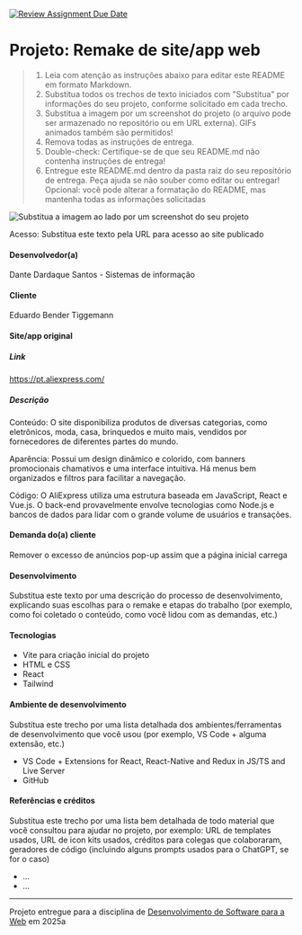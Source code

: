 [![Review Assignment Due Date](https://classroom.github.com/assets/deadline-readme-button-22041afd0340ce965d47ae6ef1cefeee28c7c493a6346c4f15d667ab976d596c.svg)](https://classroom.github.com/a/-0GsTofh)
# Projeto: Remake de site/app web

> 1. Leia com atenção as instruções abaixo para editar este README em formato Markdown.
> 2. Substitua todos os trechos de texto iniciados com "Substitua" por informações do seu projeto, conforme solicitado em cada trecho.
> 3. Substitua a imagem por um screenshot do projeto (o arquivo pode ser armazenado no repositório ou em URL externa). GIFs animados também são permitidos!
> 4. Remova todas as instruções de entrega.
> 5. Double-check: Certifique-se de que seu README.md não contenha instruções de entrega!
> 6. Entregue este README.md dentro da pasta raiz do seu repositório de entrega. Peça ajuda se não souber como editar ou entregar!
> Opcional: você pode alterar a formatação do README, mas mantenha todas as informações solicitadas

![Substitua a imagem ao lado por um screenshot do seu projeto](img/chops-ux-step-4.png "Screenshot do projeto. Imagem temporária extraída de https://mdswanson.com/static/chops-ux-step-4.png")


Acesso: Substitua este texto pela URL para acesso ao site publicado


#### Desenvolvedor(a)
Dante Dardaque Santos - Sistemas de informação

#### Cliente
Eduardo Bender Tiggemann



#### Site/app original

##### Link
https://pt.aliexpress.com/

##### Descrição
Conteúdo: O site disponibiliza produtos de diversas categorias, como eletrônicos, moda, casa, brinquedos e muito mais, vendidos por fornecedores de diferentes partes do mundo.

Aparência: Possui um design dinâmico e colorido, com banners promocionais chamativos e uma interface intuitiva. Há menus bem organizados e filtros para facilitar a navegação.

Código: O AliExpress utiliza uma estrutura baseada em JavaScript, React e Vue.js. O back-end provavelmente envolve tecnologias como Node.js e bancos de dados para lidar com o grande volume de usuários e transações.


#### Demanda do(a) cliente
Remover o excesso de anúncios pop-up assim que a página inicial carrega

#### Desenvolvimento

Substitua este texto por uma descrição do processo de desenvolvimento, explicando suas escolhas para o remake e etapas do trabalho (por exemplo, como foi coletado o conteúdo, como você lidou com as demandas, etc.)


#### Tecnologias
- Vite para criação inicial do projeto
- HTML e CSS
- React
- Tailwind

#### Ambiente de desenvolvimento
Substitua este trecho por uma lista detalhada dos ambientes/ferramentas de desenvolvimento que você usou (por exemplo, VS Code + alguma extensão, etc.)
- VS Code + Extensions for React, React-Native and Redux in JS/TS and Live Server
- GitHub 

#### Referências e créditos

Substitua este trecho por uma lista bem detalhada de todo material que você consultou para ajudar no projeto, por exemplo:  URL de templates usados, URL de icon kits usados, créditos para colegas que colaboraram, geradores de código (incluindo alguns prompts usados para o ChatGPT, se for o caso)
- ...
- ...




---
Projeto entregue para a disciplina de [Desenvolvimento de Software para a Web](http://github.com/andreainfufsm/elc1090-2025a) em 2025a
